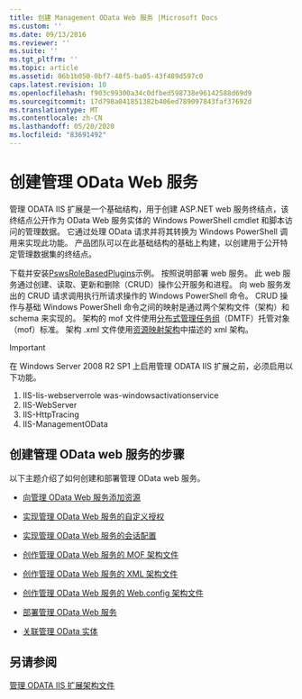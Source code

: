 ```yaml
---
title: 创建 Management OData Web 服务 |Microsoft Docs
ms.custom: ''
ms.date: 09/13/2016
ms.reviewer: ''
ms.suite: ''
ms.tgt_pltfrm: ''
ms.topic: article
ms.assetid: 06b1b050-0bf7-48f5-ba05-43f489d597c0
caps.latest.revision: 10
ms.openlocfilehash: f903c99300a34c0dfbed598738e96142588d69d9
ms.sourcegitcommit: 17d798a041851382b406ed789097843faf37692d
ms.translationtype: MT
ms.contentlocale: zh-CN
ms.lasthandoff: 05/20/2020
ms.locfileid: "83691492"
---
```

# <a name="creating-a-management-odata-web-service"></a>创建管理 OData Web 服务

管理 ODATA IIS 扩展是一个基础结构，用于创建 ASP.NET web 服务终结点，该终结点公开作为 OData Web 服务实体的 Windows PowerShell cmdlet 和脚本访问的管理数据。 它通过处理 OData 请求并将其转换为 Windows PowerShell 调用来实现此功能。 产品团队可以在此基础结构的基础上构建，以创建用于公开特定管理数据集的终结点。

下载并安装[PswsRoleBasedPlugins](https://code.msdn.microsoft.com:443/windowsdesktop/PswsRoleBasedPlugins-9c79b75a)示例。 按照说明部署 web 服务。 此 web 服务通过创建、读取、更新和删除（CRUD）操作公开服务和进程。 向 web 服务发出的 CRUD 请求调用执行所请求操作的 Windows PowerShell 命令。 CRUD 操作与基础 Windows PowerShell 命令之间的映射是通过两个架构文件（架构）和 schema 来实现的。 架构的 mof 文件使用[分布式管理任务组](https://www.dmtf.org/)（DMTF）托管对象（mof）标准。 架构 .xml 文件使用[资源映射架构](./resource-mapping-schema.md)中描述的 xml 架构。

> [!IMPORTANT]
> 在 Windows Server 2008 R2 SP1 上启用管理 ODATA IIS 扩展之前，必须启用以下功能。
>
> 1. IIS-Iis-webserverrole was-windowsactivationservice
> 2. IIS-WebServer
> 3. IIS-HttpTracing
> 4. IIS-ManagementOData

## <a name="steps-for-creating-a-management-odata-web-service"></a>创建管理 OData web 服务的步骤

以下主题介绍了如何创建和部署管理 OData web 服务。

- [向管理 OData Web 服务添加资源](./adding-resources-to-a-management-odata-web-service.md)

- [实现管理 OData Web 服务的自定义授权](./implementing-custom-authorization-for-a-management-odata-web-service.md)

- [实现管理 OData Web 服务的会话配置](./implementing-sessionconfiguration-for-a-management-odata-web-service.md)

- [创作管理 OData Web 服务的 MOF 架构文件](./authoring-the-mof-schema-file-for-a-management-odata-web-service.md)

- [创作管理 OData Web 服务的 XML 架构文件](./authoring-the-xml-schema-file-for-a-management-odata-web-service.md)

- [创作管理 OData Web 服务的 Web.config 架构文件](./authoring-the-web-config-file-for-a-management-odata-web-service.md)

- [部署管理 OData Web 服务](./deploying-a-management-odata-web-service.md)

- [关联管理 OData 实体](./associating-management-odata-entities.md)

## <a name="see-also"></a>另请参阅

[管理 ODATA IIS 扩展架构文件](./management-odata-iis-extension-schema-files.md)
